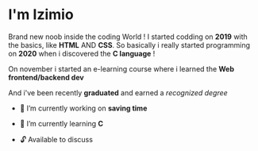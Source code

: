 I'm Izimio
=

Brand new noob inside the coding World ! I started codding on __2019__ with the basics, like __HTML__ AND __CSS__.
So basically i really started programming on __2020__ when i discovered the __C language__ ! 
 
On november i started an e-learning course where i learned the __Web frontend/backend dev__
                        
And i've been recently __graduated__ and earned a *recognized degree*
  
 * 🔭 I’m currently working on  __saving time__ 
   
    
 * 🎈 I’m currently learning  __C__ 
 
 * 🔓 Available to discuss  
 
